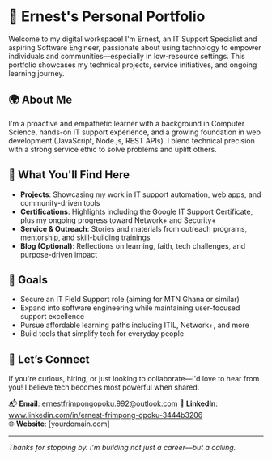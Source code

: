 # 🎯 Ernest's Personal Portfolio

Welcome to my digital workspace! I'm Ernest, an IT Support Specialist and aspiring Software Engineer, passionate about using technology to empower individuals and communities—especially in low-resource settings. This portfolio showcases my technical projects, service initiatives, and ongoing learning journey.

## 🌍 About Me

I'm a proactive and empathetic learner with a background in Computer Science, hands-on IT support experience, and a growing foundation in web development (JavaScript, Node.js, REST APIs). I blend technical precision with a strong service ethic to solve problems and uplift others.

## 🔧 What You'll Find Here

- **Projects**: Showcasing my work in IT support automation, web apps, and community-driven tools
- **Certifications**: Highlights including the Google IT Support Certificate, plus my ongoing progress toward Network+ and Security+
- **Service & Outreach**: Stories and materials from outreach programs, mentorship, and skill-building trainings
- **Blog (Optional)**: Reflections on learning, faith, tech challenges, and purpose-driven impact

## 🚀 Goals

- Secure an IT Field Support role (aiming for MTN Ghana or similar)
- Expand into software engineering while maintaining user-focused support excellence
- Pursue affordable learning paths including ITIL, Network+, and more
- Build tools that simplify tech for everyday people

## 🤝 Let’s Connect

If you're curious, hiring, or just looking to collaborate—I'd love to hear from you! I believe tech becomes most powerful when shared.

📬 **Email**: ernestfrimpongopoku.992@outlook.com
🔗 **LinkedIn**: www.linkedin.com/in/ernest-frimpong-opoku-3444b3206   
🌐 **Website**: [yourdomain.com]

---

_Thanks for stopping by. I’m building not just a career—but a calling._